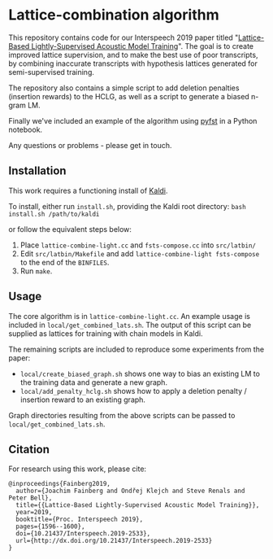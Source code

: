 # Lattice-combination algorithm

This repository contains code for our Interspeech 2019 paper titled "[Lattice-Based Lightly-Supervised Acoustic Model Training](https://www.isca-speech.org/archive/Interspeech_2019/pdfs/2533.pdf)". The goal is to create improved lattice supervision, and to make the best use of poor transcripts, by combining inaccurate transcripts with hypothesis lattices generated for semi-supervised training.

The repository also contains a simple script to add deletion penalties (insertion rewards) to the HCLG, as well as a script to generate a biased n-gram LM.

Finally we've included an example of the algorithm using [pyfst](https://pyfst.github.io) in a Python notebook.

Any questions or problems - please get in touch.

## Installation
This work requires a functioning install of [Kaldi](https://github.com/kaldi-asr/kaldi).

To install, either run `install.sh`, providing the Kaldi root directory:
`bash install.sh /path/to/kaldi`

or follow the equivalent steps below:
1. Place `lattice-combine-light.cc` and `fsts-compose.cc` into `src/latbin/`
2. Edit `src/latbin/Makefile` and add `lattice-combine-light fsts-compose` to the end of the `BINFILES`.
3. Run `make`.

## Usage
The core algorithm is in `lattice-combine-light.cc`. An example usage is included in `local/get_combined_lats.sh`. The output of this script can be supplied as lattices for training with chain models in Kaldi.

The remaining scripts are included to reproduce some experiments from the paper:
 - `local/create_biased_graph.sh` shows one way to bias an existing LM to the training data and generate a new graph.
 - `local/add_penalty_hclg.sh` shows how to apply a deletion penalty / insertion reward to an existing graph.
 
Graph directories resulting from the above scripts can be passed to `local/get_combined_lats.sh`.

## Citation
For research using this work, please cite:
```
@inproceedings{Fainberg2019,
  author={Joachim Fainberg and Ondřej Klejch and Steve Renals and Peter Bell},
  title={{Lattice-Based Lightly-Supervised Acoustic Model Training}},
  year=2019,
  booktitle={Proc. Interspeech 2019},
  pages={1596--1600},
  doi={10.21437/Interspeech.2019-2533},
  url={http://dx.doi.org/10.21437/Interspeech.2019-2533}
}
```

